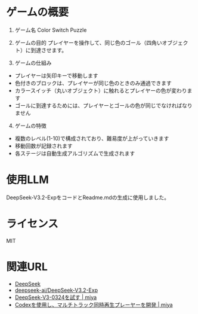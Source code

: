 # ゲームの概要
1. ゲーム名
Color Switch Puzzle

2. ゲームの目的
プレイヤーを操作して、同じ色のゴール（四角いオブジェクト）に到達させます。

3. ゲームの仕組み
- プレイヤーは矢印キーで移動します
- 色付きのブロックは、プレイヤーが同じ色のときのみ通過できます
- カラースイッチ（丸いオブジェクト）に触れるとプレイヤーの色が変わります
- ゴールに到達するためには、プレイヤーとゴールの色が同じでなければなりません

4. ゲームの特徴
- 複数のレベル(1-10)で構成されており、難易度が上がっていきます
- 移動回数が記録されます
- 各ステージは自動生成アルゴリズムで生成されます

# 使用LLM
DeepSeek-V3.2-ExpをコードとReadme.mdの生成に使用しました。

# ライセンス
MIT

# 関連URL
- [DeepSeek](https://chat.deepseek.com/)
- [deepseek-ai/DeepSeek-V3.2-Exp](https://github.com/deepseek-ai/DeepSeek-V3.2-Exp)
- [DeepSeek-V3-0324を試す | miya](https://x.com/miya00907380/status/1908643560712544489)
- [Codexを使用し、マルチトラック同時再生プレーヤーを開発 | miya](https://x.com/miya00907380/status/1965535698624160252)
